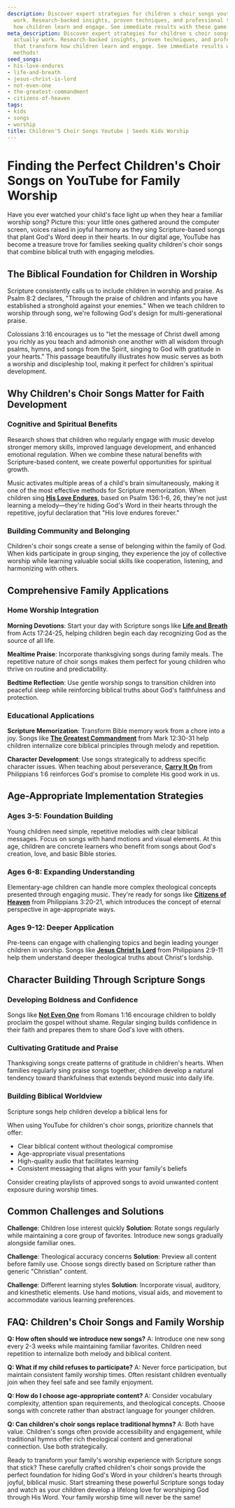 ```yaml
---
description: Discover expert strategies for children s choir songs youtube that actually
  work. Research-backed insights, proven techniques, and professional tips that transform
  how children learn and engage. See immediate results with these game-changing methods!
meta_description: Discover expert strategies for children s choir songs youtube that
  actually work. Research-backed insights, proven techniques, and professional tips
  that transform how children learn and engage. See immediate results with these game-changing
  methods!
seed_songs:
- his-love-endures
- life-and-breath
- jesus-christ-is-lord
- not-even-one
- the-greatest-commandment
- citizens-of-heaven
tags:
- kids
- songs
- worship
title: Children'S Choir Songs Youtube | Seeds Kids Worship
---
```

# Finding the Perfect Children's Choir Songs on YouTube for Family Worship

Have you ever watched your child's face light up when they hear a familiar worship song? Picture this: your little ones gathered around the computer screen, voices raised in joyful harmony as they sing Scripture-based songs that plant God's Word deep in their hearts. In our digital age, YouTube has become a treasure trove for families seeking quality children's choir songs that combine biblical truth with engaging melodies.

## The Biblical Foundation for Children in Worship

Scripture consistently calls us to include children in worship and praise. As Psalm 8:2 declares, "Through the praise of children and infants you have established a stronghold against your enemies." When we teach children to worship through song, we're following God's design for multi-generational praise.

Colossians 3:16 encourages us to "let the message of Christ dwell among you richly as you teach and admonish one another with all wisdom through psalms, hymns, and songs from the Spirit, singing to God with gratitude in your hearts." This passage beautifully illustrates how music serves as both a worship and discipleship tool, making it perfect for children's spiritual development.

## Why Children's Choir Songs Matter for Faith Development

### Cognitive and Spiritual Benefits

Research shows that children who regularly engage with music develop stronger memory skills, improved language development, and enhanced emotional regulation. When we combine these natural benefits with Scripture-based content, we create powerful opportunities for spiritual growth.

Music activates multiple areas of a child's brain simultaneously, making it one of the most effective methods for Scripture memorization. When children sing [**His Love Endures**](https://seedskidsworship.com/product/his-love-endures-psalm-1361-6-26/), based on Psalm 136:1-6, 26, they're not just learning a melody—they're hiding God's Word in their hearts through the repetitive, joyful declaration that "His love endures forever."

### Building Community and Belonging

Children's choir songs create a sense of belonging within the family of God. When kids participate in group singing, they experience the joy of collective worship while learning valuable social skills like cooperation, listening, and harmonizing with others.

## Comprehensive Family Applications

### Home Worship Integration

**Morning Devotions**: Start your day with Scripture songs like [**Life and Breath**](https://seedskidsworship.com/product/life-and-breath-acts-1724-25/) from Acts 17:24-25, helping children begin each day recognizing God as the source of all life.

**Mealtime Praise**: Incorporate thanksgiving songs during family meals. The repetitive nature of choir songs makes them perfect for young children who thrive on routine and predictability.

**Bedtime Reflection**: Use gentle worship songs to transition children into peaceful sleep while reinforcing biblical truths about God's faithfulness and protection.

### Educational Applications

**Scripture Memorization**: Transform Bible memory work from a chore into a joy. Songs like [**The Greatest Commandment**](https://seedskidsworship.com/product/greatest-commandment-mark-1230-31-2/) from Mark 12:30-31 help children internalize core biblical principles through melody and repetition.

**Character Development**: Use songs strategically to address specific character issues. When teaching about perseverance, [**Carry It On**](https://seedskidsworship.com/product/ask-seek-knock-matthew-77-8-2/) from Philippians 1:6 reinforces God's promise to complete His good work in us.

## Age-Appropriate Implementation Strategies

### Ages 3-5: Foundation Building
Young children need simple, repetitive melodies with clear biblical messages. Focus on songs with hand motions and visual elements. At this age, children are concrete learners who benefit from songs about God's creation, love, and basic Bible stories.

### Ages 6-8: Expanding Understanding
Elementary-age children can handle more complex theological concepts presented through engaging music. They're ready for songs like [**Citizens of Heaven**](https://seedskidsworship.com/product/power/) from Philippians 3:20-21, which introduces the concept of eternal perspective in age-appropriate ways.

### Ages 9-12: Deeper Application
Pre-teens can engage with challenging topics and begin leading younger children in worship. Songs like [**Jesus Christ Is Lord**](https://seedskidsworship.com/product/jesus-christ-is-lord-philippians-29-11-4/) from Philippians 2:9-11 help them understand deeper theological truths about Christ's lordship.

## Character Building Through Scripture Songs

### Developing Boldness and Confidence
Songs like [**Not Even One**](https://seedskidsworship.com/product/not-even-one-psalm-143/) from Romans 1:16 encourage children to boldly proclaim the gospel without shame. Regular singing builds confidence in their faith and prepares them to share God's love with others.

### Cultivating Gratitude and Praise
Thanksgiving songs create patterns of gratitude in children's hearts. When families regularly sing praise songs together, children develop a natural tendency toward thankfulness that extends beyond music into daily life.

### Building Biblical Worldview
Scripture songs help children develop a biblical lens for

When using YouTube for children's choir songs, prioritize channels that offer:
- Clear biblical content without theological compromise
- Age-appropriate visual presentations
- High-quality audio that facilitates learning
- Consistent messaging that aligns with your family's beliefs

Consider creating playlists of approved songs to avoid unwanted content exposure during worship times.

## Common Challenges and Solutions

**Challenge**: Children lose interest quickly
**Solution**: Rotate songs regularly while maintaining a core group of favorites. Introduce new songs gradually alongside familiar ones.

**Challenge**: Theological accuracy concerns
**Solution**: Preview all content before family use. Choose songs directly based on Scripture rather than generic "Christian" content.

**Challenge**: Different learning styles
**Solution**: Incorporate visual, auditory, and kinesthetic elements. Use hand motions, visual aids, and movement to accommodate various learning preferences.

## FAQ: Children's Choir Songs and Family Worship

**Q: How often should we introduce new songs?**
A: Introduce one new song every 2-3 weeks while maintaining familiar favorites. Children need repetition to internalize both melody and biblical content.

**Q: What if my child refuses to participate?**
A: Never force participation, but maintain consistent family worship times. Often resistant children eventually join when they feel safe and see family enjoyment.

**Q: How do I choose age-appropriate content?**
A: Consider vocabulary complexity, attention span requirements, and theological concepts. Choose songs with concrete rather than abstract language for younger children.

**Q: Can children's choir songs replace traditional hymns?**
A: Both have value. Children's songs often provide accessibility and engagement, while traditional hymns offer rich theological content and generational connection. Use both strategically.

Ready to transform your family's worship experience with Scripture songs that stick? These carefully crafted children's choir songs provide the perfect foundation for hiding God's Word in your children's hearts through joyful, biblical music. Start streaming these powerful Scripture songs today and watch as your children develop a lifelong love for worshiping God through His Word. Your family worship time will never be the same!

<script type="application/ld+json">
{
  "@context": "https://schema.org",
  "@type": "Article",
  "headline": "Children S Choir Songs Youtube",
  "author": {
    "@type": "Organization",
    "name": "Seeds Kids Worship"
  },
  "publisher": {
    "@type": "Organization",
    "name": "Seeds Kids Worship",
    "logo": {
      "@type": "ImageObject",
      "url": "https://seedskidsworship.com/logo.png"
    }
  },
  "datePublished": "2025-09-03T17:10:56.921964",
  "dateModified": "2025-09-03T17:10:56.921988",
  "description": "Discover expert strategies for children s choir songs youtube that actually work. Research-backed insights, proven techniques, and professional tips that transf",
  "mainEntityOfPage": {
    "@type": "WebPage",
    "@id": "https://seedskidsworship.com/activities/children-s-choir-songs-youtube/"
  }
}
</script>

<script type="application/ld+json">
{
  "@context": "https://schema.org",
  "@type": "Product",
  "name": "His Love Endures",
  "description": "Thanksgiving song declaring that God's love endures forever from Psalm 136:1-6, 26",
  "url": "https://seedskidsworship.com/product/his-love-endures-psalm-1361-6-26/",
  "brand": {
    "@type": "Brand",
    "name": "Seeds Kids Worship"
  },
  "category": "Children's Christian Music",
  "album": "Seeds of Praise"
}
</script>

<script type="application/ld+json">
{
  "@context": "https://schema.org",
  "@type": "Product",
  "name": "Life And Breath",
  "description": "Worship song declaring God as the source of life and breath from Acts 17:24-25",
  "url": "https://seedskidsworship.com/product/life-and-breath-acts-1724-25/",
  "brand": {
    "@type": "Brand",
    "name": "Seeds Kids Worship"
  },
  "category": "Children's Christian Music",
  "album": "Seeds of Purpose"
}
</script>

<script type="application/ld+json">
{
  "@context": "https://schema.org",
  "@type": "Product",
  "name": "Jesus Christ is Lord",
  "description": "A declaration song about Jesus as Lord based on Philippians",
  "url": "https://seedskidsworship.com/product/jesus-christ-is-lord-philippians-29-11-4/",
  "brand": {
    "@type": "Brand",
    "name": "Seeds Kids Worship"
  },
  "category": "Children's Christian Music",
